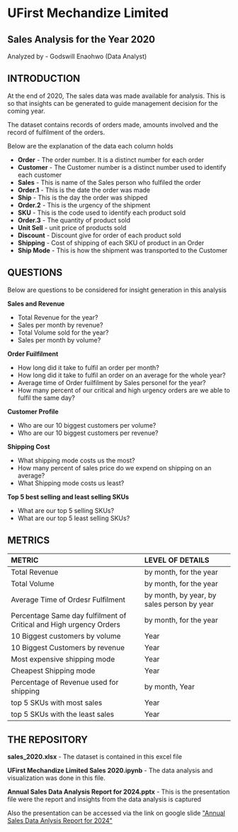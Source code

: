 # UFirst Mechandize Limited
## Sales Analysis for the Year 2020

Analyzed by - Godswill Enaohwo (Data Analyst)

## INTRODUCTION

At the end of 2020, The sales data was made available for analysis. This is so that insights can be generated to guide management decision for the coming year.

The dataset contains records of orders made, amounts involved and the record of fulfilment of the orders.

Below are the explanation of the data each column holds

- **Order** - The order number. It is a distinct number for each order
- **Customer** -  The Customer number is a distinct number used to identify each customer
- **Sales** - This is name of the Sales person who fulfiled the order
- **Order.1** - This is the date the order was made
- **Ship** - This is the day the order was shipped
- **Order.2** -  This is the urgency of the shipment
- **SKU** - This is the code used to identify each product sold 
- **Order.3** - The quantity of product sold
- **Unit Sell** - unit price of products sold
- **Discount** - Discount give for order of each product sold
- **Shipping** - Cost of shipping of each SKU of product in an Order
- **Ship Mode** - This is how the shipment was transported to the Customer

## QUESTIONS 
Below are questions to be considered for insight generation in this analysis

**Sales and Revenue**
* Total Revenue for the year?
* Sales per month by revenue?
* Total Volume sold for the year?
* Sales per month by volume?

**Order Fuilfilment**
* How long did it take to fulfil an order per month?
* How long did it take to fulfil an order on an average for the whole year?
* Average time of Order fuilfilment by Sales personel for the year?
* How many percent of our critical and high urgency orders are we able to fulfil the same day?

**Customer Profile**
* Who are our 10 biggest customers per volume?
* Who are our 10 biggest customers per revenue?

**Shipping Cost**
* What shipping mode costs us the most?
* How many percent of sales price do we expend on shipping on an average?
* What Shipping mode costs us least?

**Top 5 best selling and least selling SKUs**
* What are our top 5 selling SKUs?
* What are our top 5 least selling SKUs?

## METRICS

| METRIC  | LEVEL OF DETAILS |
| :--------|:-----------------|
| Total Revenue | by month, for the year |
| Total Volume | by month, for the year |
| Average Time of Ordesr Fulfilment | by month, by year, by sales person by year |
| Percentage Same day fulfilment of Critical and High urgency Orders | by month, for the year |
| 10 Biggest customers by volume | Year |
| 10 Biggest Customers by revenue | Year |
| Most expensive shipping mode | Year |
| Cheapest Shipping mode | Year |
| Percentage of Revenue used for shipping | by month, Year |
| top 5 SKUs with most sales | Year |
| top 5 SKUs with the least sales  | Year |


## THE REPOSITORY
**sales_2020.xlsx** - The dataset is contained in this excel file

**UFirst Mechandize Limited Sales 2020.ipynb** -  The data analysis and visualization was done in this file.

**Annual Sales Data Analysis Report for 2024.pptx** - This is the presentation file were the report and insights from the data analysis is captured

Also the presentation can be accessed via the link on google slide ["Annual Sales Data Anlysis Report for 2024"](https://docs.google.com/presentation/d/16EX2wdUqw-ld4HHOj0wLOjBf8C3AFGyOYNSpSEKEp8M/edit?slide=id.g3679cd92583_0_119#slide=id.g3679cd92583_0_119)

